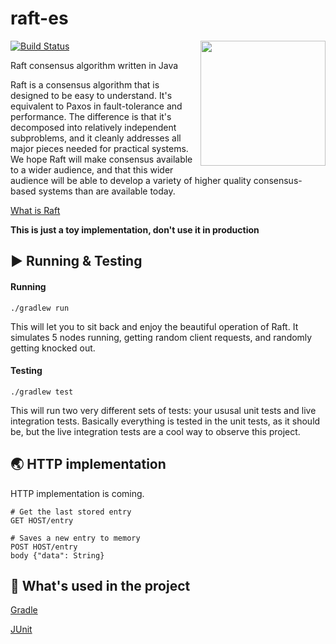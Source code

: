 # raft-es

[![Build Status](https://app.travis-ci.com/liakhandrii/raft-es.svg?branch=master)](https://app.travis-ci.com/liakhandrii/raft-es)
<img align="right" width="200" height="200" src="https://raft.github.io/logo/annie-solo.png">

Raft consensus algorithm written in Java

Raft is a consensus algorithm that is designed to be easy to understand. It's equivalent to Paxos in fault-tolerance and performance. The difference is that it's decomposed into relatively independent subproblems, and it cleanly addresses all major pieces needed for practical systems. We hope Raft will make consensus available to a wider audience, and that this wider audience will be able to develop a variety of higher quality consensus-based systems than are available today.

[What is Raft](https://raft.github.io/)

**This is just a toy implementation, don't use it in production**

## ▶️ Running & Testing
#### Running
```
./gradlew run
```
This will let you to sit back and enjoy the beautiful operation of Raft. It simulates 5 nodes running, getting random client requests, and randomly getting knocked out.

#### Testing
```
./gradlew test
```
This will run two very different sets of tests: your ususal unit tests and live integration tests. Basically everything is tested in the unit tests, as it should be, but the live integration tests are a cool way to observe this project.

## 🌏 HTTP implementation
HTTP implementation is coming.
```
# Get the last stored entry
GET HOST/entry

# Saves a new entry to memory
POST HOST/entry
body {"data": String}
```

## 💾 What's used in the project

[Gradle](https://gradle.org)

[JUnit](https://junit.org/junit5/)
